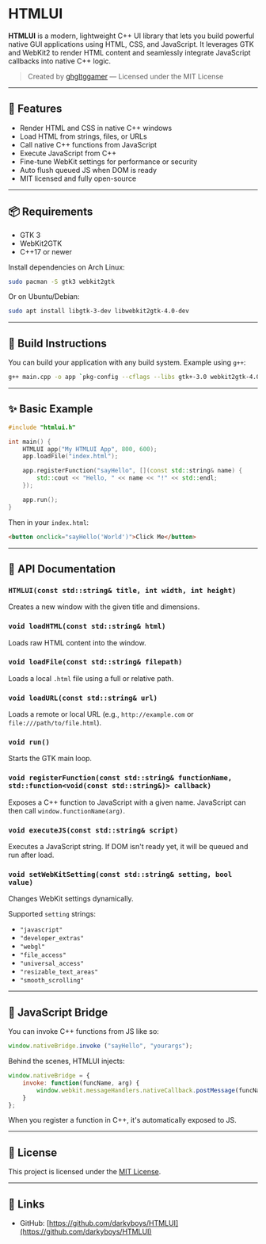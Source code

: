# HTMLUI

**HTMLUI** is a modern, lightweight C++ UI library that lets you build powerful native GUI applications using HTML, CSS, and JavaScript. It leverages GTK and WebKit2 to render HTML content and seamlessly integrate JavaScript callbacks into native C++ logic.

> Created by [ghgltggamer](https://github.com/darkyboys) — Licensed under the MIT License

---

## 🚀 Features

- Render HTML and CSS in native C++ windows
- Load HTML from strings, files, or URLs
- Call native C++ functions from JavaScript
- Execute JavaScript from C++
- Fine-tune WebKit settings for performance or security
- Auto flush queued JS when DOM is ready
- MIT licensed and fully open-source

---

## 📦 Requirements

- GTK 3
- WebKit2GTK
- C++17 or newer

Install dependencies on Arch Linux:

```bash
sudo pacman -S gtk3 webkit2gtk
````

Or on Ubuntu/Debian:

```bash
sudo apt install libgtk-3-dev libwebkit2gtk-4.0-dev
```

---

## 🔧 Build Instructions

You can build your application with any build system. Example using `g++`:

```bash
g++ main.cpp -o app `pkg-config --cflags --libs gtk+-3.0 webkit2gtk-4.0`
```

---

## ✨ Basic Example

```cpp
#include "htmlui.h"

int main() {
    HTMLUI app("My HTMLUI App", 800, 600);
    app.loadFile("index.html");

    app.registerFunction("sayHello", [](const std::string& name) {
        std::cout << "Hello, " << name << "!" << std::endl;
    });

    app.run();
}
```

Then in your `index.html`:

```html
<button onclick="sayHello('World')">Click Me</button>
```

---

## 📘 API Documentation

### `HTMLUI(const std::string& title, int width, int height)`

Creates a new window with the given title and dimensions.

### `void loadHTML(const std::string& html)`

Loads raw HTML content into the window.

### `void loadFile(const std::string& filepath)`

Loads a local `.html` file using a full or relative path.

### `void loadURL(const std::string& url)`

Loads a remote or local URL (e.g., `http://example.com` or `file:///path/to/file.html`).

### `void run()`

Starts the GTK main loop.

### `void registerFunction(const std::string& functionName, std::function<void(const std::string&)> callback)`

Exposes a C++ function to JavaScript with a given name. JavaScript can then call `window.functionName(arg)`.

### `void executeJS(const std::string& script)`

Executes a JavaScript string. If DOM isn't ready yet, it will be queued and run after load.

### `void setWebKitSetting(const std::string& setting, bool value)`

Changes WebKit settings dynamically.

Supported `setting` strings:

* `"javascript"`
* `"developer_extras"`
* `"webgl"`
* `"file_access"`
* `"universal_access"`
* `"resizable_text_areas"`
* `"smooth_scrolling"`

---

## 🧠 JavaScript Bridge

You can invoke C++ functions from JS like so:

```js
window.nativeBridge.invoke ("sayHello", "yourargs");
```

Behind the scenes, HTMLUI injects:

```js
window.nativeBridge = {
    invoke: function(funcName, arg) {
        window.webkit.messageHandlers.nativeCallback.postMessage(funcName + ':' + arg);
    }
};
```

When you register a function in C++, it's automatically exposed to JS.

---

## 🪪 License

This project is licensed under the [MIT License](https://opensource.org/licenses/MIT).

---

## 🔗 Links

* GitHub: [https://github.com/darkyboys/HTMLUI](https://github.com/darkyboys/HTMLUI)
